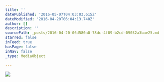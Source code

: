```yaml
---
title: ''
datePublished: '2016-05-07T04:03:03.615Z'
dateModified: '2016-04-20T06:04:13.740Z'
author: []
description: ''
sourcePath: _posts/2016-04-20-06d580a0-78dc-4f09-b2cd-09032a3bae25.md
starred: false
inFeed: true
hasPage: false
inNav: false
_type: MediaObject

---
```

![](https://the-grid-user-content.s3-us-west-2.amazonaws.com/57935a00-e73b-4299-818a-c6171614431b.jpg)
